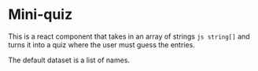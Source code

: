 # Mini-quiz

This is a react component that takes in an array of strings `js string[]` and turns it into a quiz where the user must guess the entries.

The default dataset is a list of names.
